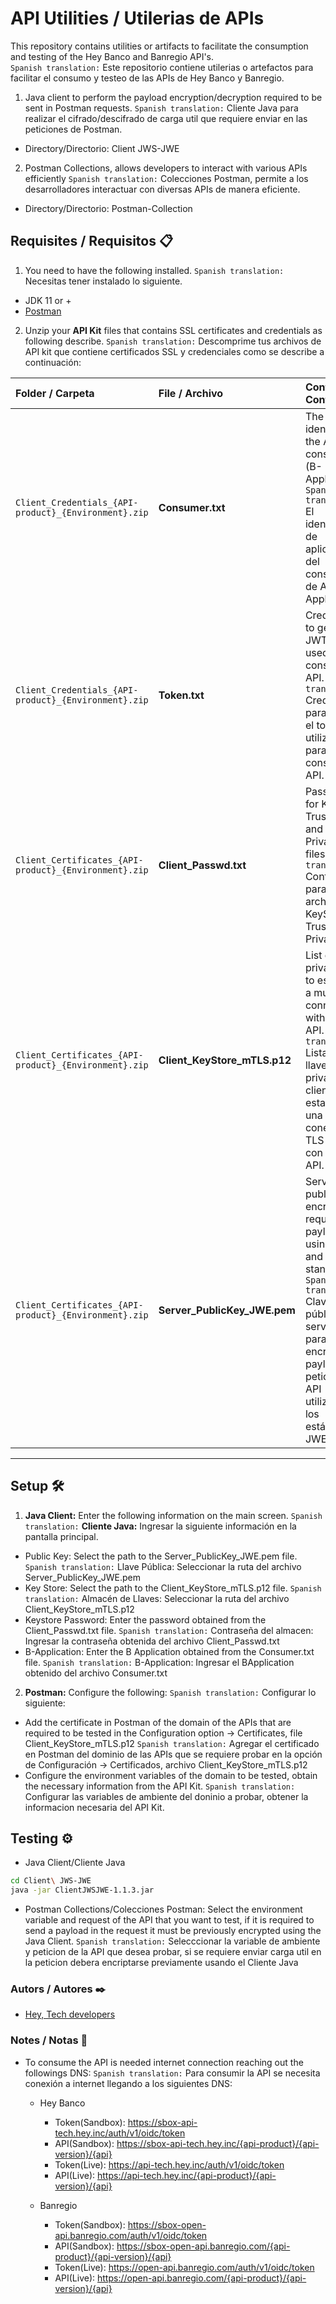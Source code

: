# API Utilities / Utilerias de APIs

This repository contains utilities or artifacts to facilitate the consumption and testing of the Hey Banco and Banregio API's.  
`Spanish translation:` Este repositorio contiene utilerias o artefactos para facilitar el consumo y testeo de las APIs de Hey Banco y Banregio.

1. Java client to perform the payload encryption/decryption required to be sent in Postman requests. `Spanish translation:` Cliente Java para realizar el cifrado/descifrado de carga util que requiere enviar en las peticiones de Postman.
* Directory/Directorio: Client JWS-JWE
2. Postman Collections, allows developers to interact with various APIs efficiently `Spanish translation:` Colecciones Postman, permite a los desarrolladores interactuar con diversas APIs de manera eficiente.
* Directory/Directorio: Postman-Collection

## Requisites / Requisitos 📋
1. You need to have the following installed. `Spanish translation:`  Necesitas tener instalado lo siguiente.

* JDK 11 or +
* [Postman](https://www.postman.com/downloads/)

2. Unzip your **API Kit** files that contains SSL certificates and credentials as following describe. `Spanish translation:` Descomprime tus archivos de API kit que contiene certificados SSL y credenciales como se describe a continuación:

| Folder / Carpeta                      |    File / Archivo            | Content / Contenido                                 |
|:------------------------------------- |:-----------------------------|:----------------------------------------------------|
| `Client_Credentials_{API-product}_{Environment}.zip`  | **Consumer.txt**               | The app identifier of the API consumer (B-Application). `Spanish translation:` El identificador de aplicación del consumidor de API (B-Application). |
| `Client_Credentials_{API-product}_{Environment}.zip`  | **Token.txt**                  | Credentials to get the JWT token used to consume the API. `Spanish translation:` Credenciales para obtener el token JWT utilizado para consumir la API. |
| `Client_Certificates_{API-product}_{Environment}.zip`  | **Client_Passwd.txt**          | Password for KeyStore, TrustStore and PrivateKey files. `Spanish translation:` Contraseña para archivos KeyStore, TrustStore y PrivateKey. |
| `Client_Certificates_{API-product}_{Environment}.zip`  | **Client_KeyStore_mTLS.p12**   | List of client private keys to establish a mutual TLS connection with each API. `Spanish translation:` Lista de llaves privadas del cliente para establecer una conexión TLS mutua con cada API. |
| `Client_Certificates_{API-product}_{Environment}.zip`  | **Server_PublicKey_JWE.pem**   | Server public key to encrypt API requests payloads using JWE and JWS standards. `Spanish translation:` Clave pública del servidor para encriptar los payload de petición a la API utilizando los estándares JWE y JWS.           |

---
 
## Setup 🛠️
1. **Java Client:** Enter the following information on the main screen. `Spanish translation:` **Cliente Java:** Ingresar la siguiente información en la pantalla principal.
* Public Key: Select the path to the Server_PublicKey_JWE.pem file. `Spanish translation:` Llave Pública: Seleccionar la ruta del archivo Server_PublicKey_JWE.pem
* Key Store: Select the path to the Client_KeyStore_mTLS.p12 file. `Spanish translation:` Almacén de Llaves: Seleccionar la ruta del archivo Client_KeyStore_mTLS.p12
* Keystore Password: Enter the password obtained from the Client_Passwd.txt file. `Spanish translation:` Contraseña del almacen: Ingresar la contraseña obtenida del archivo Client_Passwd.txt
* B-Application: Enter the B Application obtained from the Consumer.txt file. `Spanish translation:` B-Application: Ingresar el BApplication obtenido del archivo Consumer.txt

2. **Postman:** Configure the following: `Spanish translation:` Configurar lo siguiente:
* Add the certificate in Postman of the domain of the APIs that are required to be tested in the Configuration option -> Certificates, file Client_KeyStore_mTLS.p12 `Spanish translation:` Agregar el certificado en Postman del dominio de las APIs que se requiere probar en la opción de Configuración -> Certificados, archivo Client_KeyStore_mTLS.p12
* Configure the environment variables of the domain to be tested, obtain the necessary information from the API Kit. `Spanish translation:` Configurar las variables de ambiente del doninio a probar, obtener la informacion necesaria del API Kit.  

##  Testing ⚙️

* Java Client/Cliente Java
```bash
cd Client\ JWS-JWE
java -jar ClientJWSJWE-1.1.3.jar
```
* Postman Collections/Colecciones Postman: Select the environment variable and request of the API that you want to test, if it is required to send a payload in the request it must be previously encrypted using the Java Client. `Spanish translation:` Selecccionar la variable de ambiente  y peticion de la API que desea probar,  si se requiere enviar carga util en la peticion debera encriptarse previamente usando el Cliente Java

### Autors / Autores ✒️
- [Hey, Tech developers](mailto:developers@hey.inc?subject=API%20Snippets)


### Notes / Notas 📄

* To consume the API is needed internet connection reaching out the followings DNS: `Spanish translation:` Para consumir la API se necesita conexión a internet llegando a los siguientes DNS:

  * Hey Banco
    *  Token(Sandbox): https://sbox-api-tech.hey.inc/auth/v1/oidc/token
    *  API(Sandbox): https://sbox-api-tech.hey.inc/{api-product}/{api-version}/{api}
    *  Token(Live): https://api-tech.hey.inc/auth/v1/oidc/token
    *  API(Live): https://api-tech.hey.inc/{api-product}/{api-version}/{api}


  * Banregio
    *  Token(Sandbox): https://sbox-open-api.banregio.com/auth/v1/oidc/token
    *  API(Sandbox): https://sbox-open-api.banregio.com/{api-product}/{api-version}/{api}
    *  Token(Live): https://open-api.banregio.com/auth/v1/oidc/token
    *  API(Live): https://open-api.banregio.com/{api-product}/{api-version}/{api}

